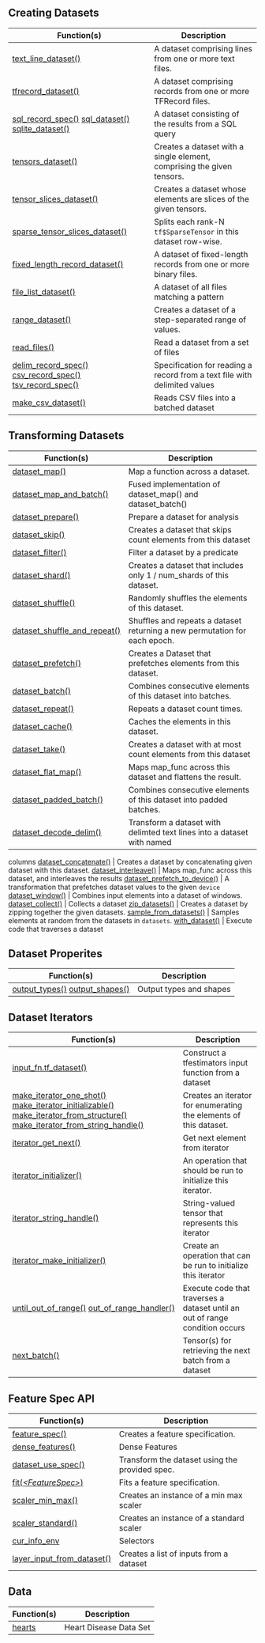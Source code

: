 ## Creating Datasets

Function(s) | Description
------------- |----------------
[text_line_dataset()](/reference/tfdatasets/latest/reference/text_line_dataset.html) | A dataset comprising lines from one or more text files.
[tfrecord_dataset()](/reference/tfdatasets/latest/reference/tfrecord_dataset.html) | A dataset comprising records from one or more TFRecord files.
[sql_record_spec()](/reference/tfdatasets/latest/reference/sql_dataset.html) [sql_dataset()](/reference/tfdatasets/latest/reference/sql_dataset.html) [sqlite_dataset()](/reference/tfdatasets/latest/reference/sql_dataset.html) | A dataset consisting of the results from a SQL query
[tensors_dataset()](/reference/tfdatasets/latest/reference/tensors_dataset.html) | Creates a dataset with a single element, comprising the given tensors.
[tensor_slices_dataset()](/reference/tfdatasets/latest/reference/tensor_slices_dataset.html) | Creates a dataset whose elements are slices of the given tensors.
[sparse_tensor_slices_dataset()](/reference/tfdatasets/latest/reference/sparse_tensor_slices_dataset.html) | Splits each rank-N <code>tf$SparseTensor</code> in this dataset row-wise.
[fixed_length_record_dataset()](/reference/tfdatasets/latest/reference/fixed_length_record_dataset.html) | A dataset of fixed-length records from one or more binary files.
[file_list_dataset()](/reference/tfdatasets/latest/reference/file_list_dataset.html) | A dataset of all files matching a pattern
[range_dataset()](/reference/tfdatasets/latest/reference/range_dataset.html) | Creates a dataset of a step-separated range of values.
[read_files()](/reference/tfdatasets/latest/reference/read_files.html) | Read a dataset from a set of files
[delim_record_spec()](/reference/tfdatasets/latest/reference/delim_record_spec.html) [csv_record_spec()](/reference/tfdatasets/latest/reference/delim_record_spec.html) [tsv_record_spec()](/reference/tfdatasets/latest/reference/delim_record_spec.html) | Specification for reading a record from a text file with delimited values
[make_csv_dataset()](/reference/tfdatasets/latest/reference/make_csv_dataset.html) | Reads CSV files into a batched dataset

## Transforming Datasets

Function(s) | Description
------------- |----------------
[dataset_map()](/reference/tfdatasets/latest/reference/dataset_map.html) | Map a function across a dataset.
[dataset_map_and_batch()](/reference/tfdatasets/latest/reference/dataset_map_and_batch.html) | Fused implementation of dataset_map() and dataset_batch()
[dataset_prepare()](/reference/tfdatasets/latest/reference/dataset_prepare.html) | Prepare a dataset for analysis
[dataset_skip()](/reference/tfdatasets/latest/reference/dataset_skip.html) | Creates a dataset that skips count elements from this dataset
[dataset_filter()](/reference/tfdatasets/latest/reference/dataset_filter.html) | Filter a dataset by a predicate
[dataset_shard()](/reference/tfdatasets/latest/reference/dataset_shard.html) | Creates a dataset that includes only 1 / num_shards of this dataset.
[dataset_shuffle()](/reference/tfdatasets/latest/reference/dataset_shuffle.html) | Randomly shuffles the elements of this dataset.
[dataset_shuffle_and_repeat()](/reference/tfdatasets/latest/reference/dataset_shuffle_and_repeat.html) | Shuffles and repeats a dataset returning a new permutation for each epoch.
[dataset_prefetch()](/reference/tfdatasets/latest/reference/dataset_prefetch.html) | Creates a Dataset that prefetches elements from this dataset.
[dataset_batch()](/reference/tfdatasets/latest/reference/dataset_batch.html) | Combines consecutive elements of this dataset into batches.
[dataset_repeat()](/reference/tfdatasets/latest/reference/dataset_repeat.html) | Repeats a dataset count times.
[dataset_cache()](/reference/tfdatasets/latest/reference/dataset_cache.html) | Caches the elements in this dataset.
[dataset_take()](/reference/tfdatasets/latest/reference/dataset_take.html) | Creates a dataset with at most count elements from this dataset
[dataset_flat_map()](/reference/tfdatasets/latest/reference/dataset_flat_map.html) | Maps map_func across this dataset and flattens the result.
[dataset_padded_batch()](/reference/tfdatasets/latest/reference/dataset_padded_batch.html) | Combines consecutive elements of this dataset into padded batches.
[dataset_decode_delim()](/reference/tfdatasets/latest/reference/dataset_decode_delim.html) | Transform a dataset with delimted text lines into a dataset with named
columns
[dataset_concatenate()](/reference/tfdatasets/latest/reference/dataset_concatenate.html) | Creates a dataset by concatenating given dataset with this dataset.
[dataset_interleave()](/reference/tfdatasets/latest/reference/dataset_interleave.html) | Maps map_func across this dataset, and interleaves the results
[dataset_prefetch_to_device()](/reference/tfdatasets/latest/reference/dataset_prefetch_to_device.html) | A transformation that prefetches dataset values to the given <code>device</code>
[dataset_window()](/reference/tfdatasets/latest/reference/dataset_window.html) | Combines input elements into a dataset of windows.
[dataset_collect()](/reference/tfdatasets/latest/reference/dataset_collect.html) | Collects a dataset
[zip_datasets()](/reference/tfdatasets/latest/reference/zip_datasets.html) | Creates a dataset by zipping together the given datasets.
[sample_from_datasets()](/reference/tfdatasets/latest/reference/sample_from_datasets.html) | Samples elements at random from the datasets in <code>datasets</code>.
[with_dataset()](/reference/tfdatasets/latest/reference/with_dataset.html) | Execute code that traverses a dataset

## Dataset Properites

Function(s) | Description
------------- |----------------
[output_types()](/reference/tfdatasets/latest/reference/output_types.html) [output_shapes()](/reference/tfdatasets/latest/reference/output_types.html) | Output types and shapes

## Dataset Iterators

Function(s) | Description
------------- |----------------
[input_fn.tf_dataset()](/reference/tfdatasets/latest/reference/input_fn.html) | Construct a tfestimators input function from a dataset
[make_iterator_one_shot()](/reference/tfdatasets/latest/reference/make-iterator.html) [make_iterator_initializable()](/reference/tfdatasets/latest/reference/make-iterator.html) [make_iterator_from_structure()](/reference/tfdatasets/latest/reference/make-iterator.html) [make_iterator_from_string_handle()](/reference/tfdatasets/latest/reference/make-iterator.html) | Creates an iterator for enumerating the elements of this dataset.
[iterator_get_next()](/reference/tfdatasets/latest/reference/iterator_get_next.html) | Get next element from iterator
[iterator_initializer()](/reference/tfdatasets/latest/reference/iterator_initializer.html) | An operation that should be run to initialize this iterator.
[iterator_string_handle()](/reference/tfdatasets/latest/reference/iterator_string_handle.html) | String-valued tensor that represents this iterator
[iterator_make_initializer()](/reference/tfdatasets/latest/reference/iterator_make_initializer.html) | Create an operation that can be run to initialize this iterator
[until_out_of_range()](/reference/tfdatasets/latest/reference/until_out_of_range.html) [out_of_range_handler()](/reference/tfdatasets/latest/reference/until_out_of_range.html) | Execute code that traverses a dataset until an out of range condition occurs
[next_batch()](/reference/tfdatasets/latest/reference/next_batch.html) | Tensor(s) for retrieving the next batch from a dataset

## Feature Spec API

Function(s) | Description
------------- |----------------
[feature_spec()](/reference/tfdatasets/latest/reference/feature_spec.html) | Creates a feature specification.
[dense_features()](/reference/tfdatasets/latest/reference/dense_features.html) | Dense Features
[dataset_use_spec()](/reference/tfdatasets/latest/reference/dataset_use_spec.html) | Transform the dataset using the provided spec.
[fit(<i>&lt;FeatureSpec&gt;</i>)](/reference/tfdatasets/latest/reference/fit.FeatureSpec.html) | Fits a feature specification.
[scaler_min_max()](/reference/tfdatasets/latest/reference/scaler_min_max.html) | Creates an instance of a min max scaler
[scaler_standard()](/reference/tfdatasets/latest/reference/scaler_standard.html) | Creates an instance of a standard scaler
[cur_info_env](/reference/tfdatasets/latest/reference/selectors.html) | Selectors
[layer_input_from_dataset()](/reference/tfdatasets/latest/reference/layer_input_from_dataset.html) | Creates a list of inputs from a dataset

## Data

Function(s) | Description
------------- |----------------
[hearts](/reference/tfdatasets/latest/reference/hearts.html) | Heart Disease Data Set

